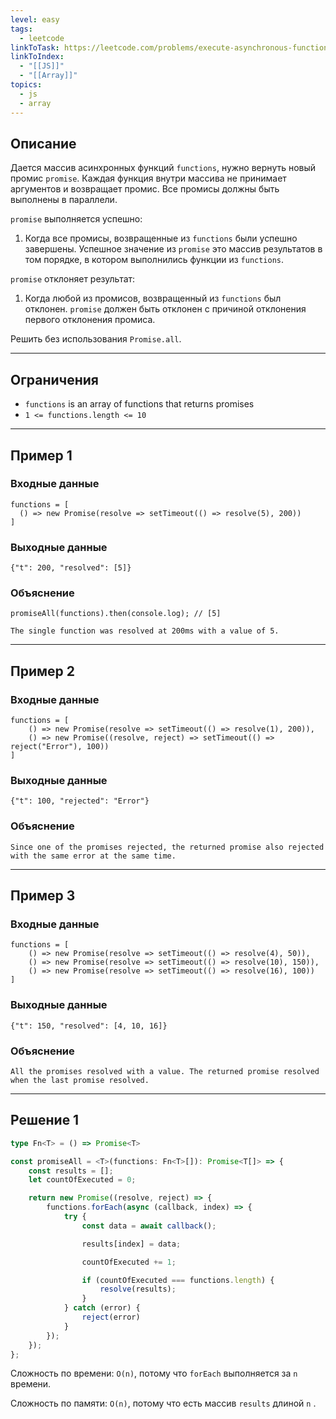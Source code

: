 ```yaml
---
level: easy
tags:
  - leetcode
linkToTask: https://leetcode.com/problems/execute-asynchronous-functions-in-parallel/description/?envType=study-plan-v2&envId=30-days-of-javascript
linkToIndex:
  - "[[JS]]"
  - "[[Array]]"
topics:
  - js
  - array
---
```

## Описание

Дается массив асинхронных функций `functions`, нужно вернуть новый промис `promise`. Каждая функция внутри массива не принимает аргументов и возвращает промис. Все промисы должны быть выполнены в параллели.

`promise` выполняется успешно:
1. Когда все промисы, возвращенные из `functions` были успешно завершены. Успешное значение из `promise` это массив результатов в том порядке, в котором выполнились функции из `functions`.

`promise` отклоняет результат:
1. Когда любой из промисов, возвращенный из `functions` был отклонен. `promise` должен быть отклонен с причиной отклонения первого отклонения промиса.

Решить без использования `Promise.all`.

---
## Ограничения

- `functions` is an array of functions that returns promises
- `1 <= functions.length <= 10`

---
## Пример 1

### Входные данные

```
functions = [
  () => new Promise(resolve => setTimeout(() => resolve(5), 200))
]
```
### Выходные данные

```
{"t": 200, "resolved": [5]}
```
### Объяснение

```
promiseAll(functions).then(console.log); // [5]

The single function was resolved at 200ms with a value of 5.
```

---
## Пример 2

### Входные данные

```
functions = [
    () => new Promise(resolve => setTimeout(() => resolve(1), 200)), 
    () => new Promise((resolve, reject) => setTimeout(() => reject("Error"), 100))
]
```
### Выходные данные

```
{"t": 100, "rejected": "Error"}
```
### Объяснение

```
Since one of the promises rejected, the returned promise also rejected with the same error at the same time.
```

---
## Пример 3

### Входные данные

```
functions = [
    () => new Promise(resolve => setTimeout(() => resolve(4), 50)), 
    () => new Promise(resolve => setTimeout(() => resolve(10), 150)), 
    () => new Promise(resolve => setTimeout(() => resolve(16), 100))
]
```
### Выходные данные

```
{"t": 150, "resolved": [4, 10, 16]}
```
### Объяснение

```
All the promises resolved with a value. The returned promise resolved when the last promise resolved.
```

---


## Решение 1

```typescript
type Fn<T> = () => Promise<T>

const promiseAll = <T>(functions: Fn<T>[]): Promise<T[]> => {
    const results = [];
    let countOfExecuted = 0;

    return new Promise((resolve, reject) => {
        functions.forEach(async (callback, index) => {
            try {
                const data = await callback();

                results[index] = data;

                countOfExecuted += 1;

                if (countOfExecuted === functions.length) {
                    resolve(results);
                }
            } catch (error) {
                reject(error)
            }
        });
    });
};
```

Сложность по времени: `O(n)`, потому что `forEach` выполняется за `n` времени.

Сложность по памяти: `O(n)`, потому что есть массив `results` длиной `n` .

